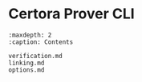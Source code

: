 Certora Prover CLI
==================

```{toctree}
:maxdepth: 2
:caption: Contents

verification.md
linking.md
options.md
```

